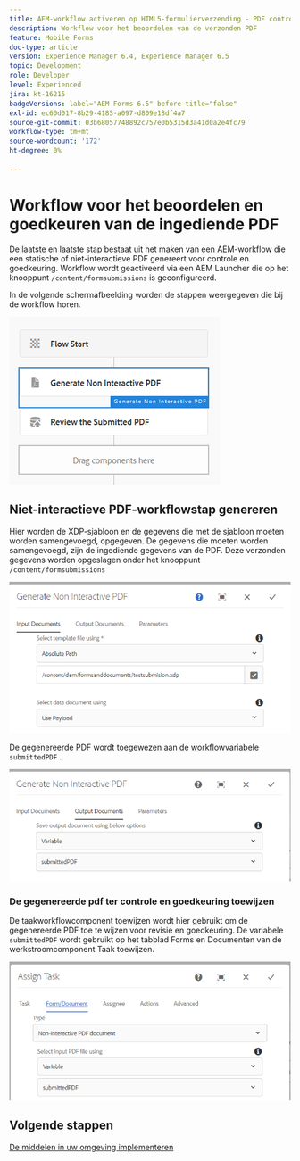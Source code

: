 ```yaml
---
title: AEM-workflow activeren op HTML5-formulierverzending - PDF controleren en goedkeuren
description: Workflow voor het beoordelen van de verzonden PDF
feature: Mobile Forms
doc-type: article
version: Experience Manager 6.4, Experience Manager 6.5
topic: Development
role: Developer
level: Experienced
jira: kt-16215
badgeVersions: label="AEM Forms 6.5" before-title="false"
exl-id: ec60d017-8b29-4185-a097-d809e18df4a7
source-git-commit: 03b68057748892c757e0b5315d3a41d0a2e4fc79
workflow-type: tm+mt
source-wordcount: '172'
ht-degree: 0%

---
```


# Workflow voor het beoordelen en goedkeuren van de ingediende PDF

De laatste en laatste stap bestaat uit het maken van een AEM-workflow die een statische of niet-interactieve PDF genereert voor controle en goedkeuring. Workflow wordt geactiveerd via een AEM Launcher die op het knooppunt `/content/formsubmissions` is geconfigureerd.

In de volgende schermafbeelding worden de stappen weergegeven die bij de workflow horen.

![ werkschema ](assets/workflow.PNG)

## Niet-interactieve PDF-workflowstap genereren

Hier worden de XDP-sjabloon en de gegevens die met de sjabloon moeten worden samengevoegd, opgegeven. De gegevens die moeten worden samengevoegd, zijn de ingediende gegevens van de PDF. Deze verzonden gegevens worden opgeslagen onder het knooppunt ```/content/formsubmissions```

![ werkschema ](assets/generate-pdf1.PNG)

De gegenereerde PDF wordt toegewezen aan de workflowvariabele `submittedPDF` .

![ werkschema ](assets/generate-pdf2.PNG)

### De gegenereerde pdf ter controle en goedkeuring toewijzen

De taakworkflowcomponent toewijzen wordt hier gebruikt om de gegenereerde PDF toe te wijzen voor revisie en goedkeuring. De variabele `submittedPDF` wordt gebruikt op het tabblad Forms en Documenten van de werkstroomcomponent Taak toewijzen.

![ werkschema ](assets/assign-task.PNG)


## Volgende stappen

[De middelen in uw omgeving implementeren](./deploy-assets.md)
